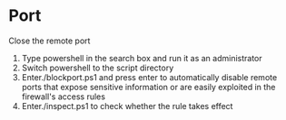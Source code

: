 # Port
Close the remote port
1. Type powershell in the search box and run it as an administrator
2. Switch powershell to the script directory
3. Enter./blockport.ps1 and press enter to automatically disable remote ports that expose sensitive information or are easily exploited in the firewall's access rules
4. Enter./inspect.ps1 to check whether the rule takes effect

